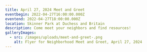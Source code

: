 ```yaml
---
title: April 27, 2024 Meet and Greet
eventbegin: 2022-04-27T16:00:00.000Z
eventend: 2022-04-27T18:00:00.000Z
location: Skinner Park at Duchess and Britain
description: Come meet your neighbors and find resources!
galleryImages:
  - src: /images/uploads/meet-and-greet-.png
    alt: Flyer for Neighborhood Meet and Greet, April 27, 2024
---
```


